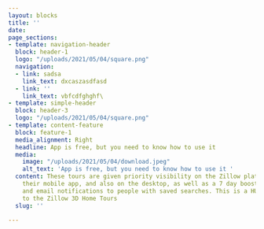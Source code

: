 ```yaml
---
layout: blocks
title: ''
date: 
page_sections:
- template: navigation-header
  block: header-1
  logo: "/uploads/2021/05/04/square.png"
  navigation:
  - link: sadsa
    link_text: dxcaszasdfasd
  - link: ''
    link_text: vbfcdfghghf\
- template: simple-header
  block: header-3
  logo: "/uploads/2021/05/04/square.png"
- template: content-feature
  block: feature-1
  media_alignment: Right
  headline: App is free, but you need to know how to use it
  media:
    image: "/uploads/2021/05/04/download.jpeg"
    alt_text: 'App is free, but you need to know how to use it '
  content: These tours are given priority visibility on the Zillow platform including
    their mobile app, and also on the desktop, as well as a 7 day boost in their search
    and email notifications to people with saved searches. This is a HUGE benefit
    to the Zillow 3D Home Tours
  slug: ''

---
```

